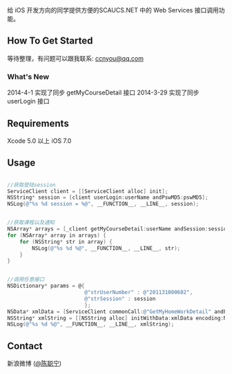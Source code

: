 
给 iOS 开发方向的同学提供方便的SCAUCS.NET 中的 Web Services 接口调用功能。

## How To Get Started

等待整理，有问题可以跟我联系: ccnyou@qq.com


### What's New

2014-4-1  实现了同步 getMyCourseDetail 接口
2014-3-29 实现了同步 userLogin 接口

## Requirements

Xcode 5.0 以上
iOS 7.0

## Usage

```objective-c

//获取登陆session
ServiceClient client = [[ServiceClient alloc] init];
NSString* session = [client userLogin:userName andPswMD5:pswMD5];
NSLog(@"%s %d session = %@", __FUNCTION__, __LINE__, session);

```


```objective-c

//获取课程以及通知
NSArray* arrays = [_client getMyCourseDetail:userName andSession:session];
for (NSArray* array in arrays) {
    for (NSString* str in array) {
        NSLog(@"%s %d %@", __FUNCTION__, __LINE__, str);
    }
}

```

```objective-c

//调用任意接口
NSDictionary* params = @{
                         @"strUserNumber" : @"201131000602",
                         @"strSession" : session
                         };
NSData* xmlData = [ServiceClient commonCall:@"GetMyHomeWorkDetail" andParams:params];
NSString* xmlString = [[NSString alloc] initWithData:xmlData encoding:NSUTF8StringEncoding];
NSLog(@"%s %d %@", __FUNCTION__, __LINE__, xmlString);

```
## Contact

新浪微博 ([@陈聪宁](http://weibo.com/ccnyou))

